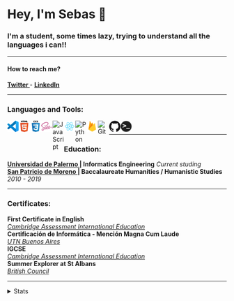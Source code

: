 # Hey, I'm Sebas 👋
### I'm a student, some times lazy, trying to understand all the languages i can!!
---
#### How to reach me? 
**[Twitter  ](https://twitter.com/sebasmoskovic)** - **[LinkedIn](https://www.linkedin.com/in/sebas-moskovic/)**

---
### Languages and Tools:

<img align="left" alt="Visual Studio Code" width="26px" src="https://raw.githubusercontent.com/github/explore/80688e429a7d4ef2fca1e82350fe8e3517d3494d/topics/visual-studio-code/visual-studio-code.png" />
<img align="left" alt="HTML5" width="26px" src="https://raw.githubusercontent.com/github/explore/80688e429a7d4ef2fca1e82350fe8e3517d3494d/topics/html/html.png" />
<img align="left" alt="CSS3" width="26px" src="https://raw.githubusercontent.com/github/explore/80688e429a7d4ef2fca1e82350fe8e3517d3494d/topics/css/css.png" />
<img align="left" alt="Sass" width="26px" src="https://raw.githubusercontent.com/github/explore/80688e429a7d4ef2fca1e82350fe8e3517d3494d/topics/sass/sass.png" />
<img align="left" alt="JavaScript" width="26px" src="https://raw.githubusercontent.com/jmnote/z-icons/master/svg/javascript.svg" />
<img align="left" alt="React" width="26px" src="https://raw.githubusercontent.com/github/explore/80688e429a7d4ef2fca1e82350fe8e3517d3494d/topics/react/react.png" />
<img align="left" alt="Python" width="26px" src="https://raw.githubusercontent.com/jmnote/z-icons/master/svg/python.svg" />
<img align="left" alt="Firebase" width="26px" src="https://raw.githubusercontent.com/github/explore/80688e429a7d4ef2fca1e82350fe8e3517d3494d/topics/firebase/firebase.png" />
<img align="left" alt="Git" width="26px" src="https://raw.githubusercontent.com/jmnote/z-icons/master/svg/git.svg" />
<img align="left" alt="GitHub" width="26px" src="https://raw.githubusercontent.com/github/explore/78df643247d429f6cc873026c0622819ad797942/topics/github/github.png" />
<img align="left" alt="Terminal" width="26px" src="https://raw.githubusercontent.com/github/explore/80688e429a7d4ef2fca1e82350fe8e3517d3494d/topics/terminal/terminal.png" />

<br />


---
### Education:

**[Universidad de Palermo ](https://www.palermo.edu/)| Informatics Engineering** *Current studing*<br/>
**[San Patricio de Moreno ](https://sanpatriciomoreno.wordpress.com/) | Baccalaureate Humanities / Humanistic Studies** *2010 - 2019*

---

### Certificates:
**First Certificate in English**<br/>
*[Cambridge Assessment International Education](https://www.cambridgeinternational.org/)*<br/>
**Certificación de Informática - Mención Magna Cum Laude** <br/>
*[UTN Buenos Aires](https://www.frba.utn.edu.ar//)*<br/>
**IGCSE**<br/>
*[Cambridge Assessment International Education](https://www.cambridgeinternational.org/)*<br/>
**Summer Explorer at St Albans**<br/>
*[British Council](https://www.britishcouncil.org/)*<br/>


---
</details>
<details>
  <summary>Stats</summary>
  <a href="#"><img align="center" src="https://github-readme-stats.vercel.app/api?username=moscou-sds&show_icons=true&theme=light&line_height=27" alt="Sebas's github stats"/></a>
  <a href="#"><img align="center" src="https://github-readme-stats.vercel.app/api/top-langs/?username=moscou-sds" alt="Sebas's github stats"/></a>
</details>
